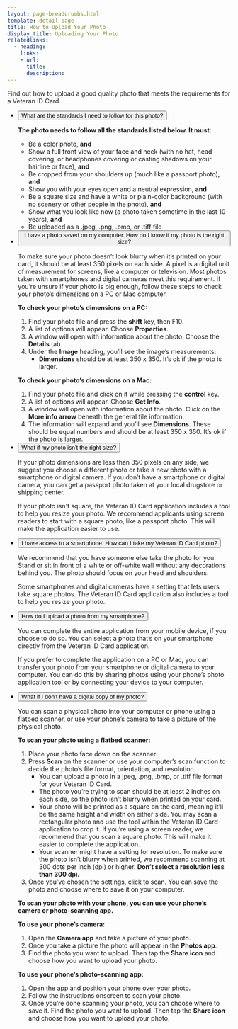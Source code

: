 ```yaml
---
layout: page-breadcrumbs.html
template: detail-page
title: How to Upload Your Photo
display_title: Uploading Your Photo
relatedlinks:
  - heading: 
    links:
    - url: 
      title: 
      description: 
---
```


<div class="va-introtext">

Find out how to upload a good quality photo that meets the requirements for a Veteran ID Card.

</div>

<div class="usa-accordion">
<ul class="usa-unstyled-list">
<li>
<button class="usa-button-unstyled usa-accordion-button" aria-controls="standards">What are the standards I need to follow for this photo?</button>
<div id="standards" class="usa-accordion-content">

<strong>The photo needs to follow all the standards listed below. It must:</strong>
<ul>
<li>Be a color photo, <strong>and</strong></li>
<li>Show a full front view of your face and neck (with no hat, head covering, or headphones covering or casting shadows on your hairline or face), <strong>and</strong></li>
<li>Be cropped from your shoulders up (much like a passport photo), <strong>and</strong></li>
<li>Show you with your eyes open and a neutral expression, <strong>and</strong></li>
<li>Be a square size and have a white or plain-color background (with no scenery or other people in the photo), <strong>and</strong></li>
<li>Show what you look like now (a photo taken sometime in the last 10 years), <strong>and</strong></li>
<li>Be uploaded as a .jpeg, .png, .bmp, or .tiff file</li>
</ul>

</div>
</li>
<li>
<button class="usa-button-unstyled usa-accordion-button" aria-controls="size">I have a photo saved on my computer. How do I know if my photo is the right size?</button>
<div id="size" class="usa-accordion-content">
 
To make sure your photo doesn’t look blurry when it’s printed on your card, it should be at least 350 pixels on each side. A pixel is a digital unit of measurement for screens, like a computer or television. Most photos taken with smartphones and digital cameras meet this requirement. 
If you’re unsure if your photo is big enough, follow these steps to check your photo’s dimensions on a PC or Mac computer. 

**To check your photo’s dimensions on a PC:**

1. Find your photo file and press the **shift** key, then F10. 
2. A list of options will appear. Choose **Properties**.
3. A window will open with information about the photo. Choose the **Details** tab.
4. Under the **Image** heading, you’ll see the image’s measurements:
   <ul>
   <li><strong>Dimensions</strong> should be at least 350 x 350. It’s ok if the photo is larger. </li>
   </ul>

**To check your photo’s dimensions on a Mac:**

1. Find your photo file and click on it while pressing the **control** key.
2. A list of options will appear. Choose **Get Info**.
3. A window will open with information about the photo. Click on the **More info arrow** beneath the general file information.
4. The information will expand and you’ll see **Dimensions**. These should be equal numbers and should be at least 350 x 350. It’s ok if the photo is larger. 

</div>
</li>
<li>
<button class="usa-button-unstyled usa-accordion-button" aria-controls="change-size">What if my photo isn’t the right size?</button>
<div id="change-size" class="usa-accordion-content">
 
If your photo dimensions are less than 350 pixels on any side, we suggest you choose a different photo or take a new photo with a smartphone or digital camera. If you don’t have a smartphone or digital camera, you can get a passport photo taken at your local drugstore or shipping center. 

If your photo isn't square, the Veteran ID Card application includes a tool to help you resize your photo. We recommend applicants using screen readers to start with a square photo, like a passport photo. This will make the application easier to use.  

</div>
</li>
<li>
<button class="usa-button-unstyled usa-accordion-button" aria-controls="access-smartphone">I have access to a smartphone. How can I take my Veteran ID Card photo?</button>
<div id="upload-smartphone" class="usa-accordion-content">

We recommend that you have someone else take the photo for you. Stand or sit in front of a white or off-white wall without any decorations behind you. The photo should focus on your head and shoulders. 

Some smartphones and digital cameras have a setting that lets users take square photos. The Veteran ID Card application also includes a tool to help you resize your photo. 

</div>
</li>
<li>
<button class="usa-button-unstyled usa-accordion-button" aria-controls="upload-smartphone">How do I upload a photo from my smartphone?</button>
<div id="upload-smartphone" class="usa-accordion-content">

You can complete the entire application from your mobile device, if you choose to do so. You can select a photo that’s on your smartphone directly from the Veteran ID Card application. 

If you prefer to complete the application on a PC or Mac, you can transfer your photo from your smartphone or digital camera to your computer. You can do this by sharing photos using your phone’s photo application tool or by connecting your device to your computer.  

</div>
</li>
<li>
<button class="usa-button-unstyled usa-accordion-button" aria-controls="upload-physical">What if I don’t have a digital copy of my photo?</button>
<div id="upload-physical" class="usa-accordion-content">

You can scan a physical photo into your computer or phone using a flatbed scanner, or use your phone’s camera to take a picture of the physical photo.

**To scan your photo using a flatbed scanner:**
1. Place your photo face down on the scanner.
2. Press <strong>Scan</strong> on the scanner or use your computer’s scan function to decide the photo’s file format, orientation, and resolution.  
   <ul>
   <li>You can upload a photo in a jpeg, .png, .bmp, or .tiff file format for your Veteran ID Card.</li>
   <li>The photo you’re trying to scan should be at least 2 inches on each side, so the photo isn’t blurry when printed on your card.</li>
   <li>Your photo will be printed as a square on the card, meaning it’ll be the same height and width on either side. You may scan a rectangular photo and use the tool within the Veteran ID Card application to crop it. If you’re using a screen reader, we recommend that you scan a square photo. This will make it easier to complete the application.</li>
   <li>Your scanner might have a setting for resolution. To make sure the photo isn’t blurry when printed, we recommend scanning at 300 dots per inch (dpi) or higher. <strong>Don’t select a resolution less than 300 dpi.</strong></li>
   </ul>
3. Once you’ve chosen the settings, click to scan. You can save the photo and choose where to save it on your computer. 

**To scan your photo with your phone, you can use your phone’s camera or photo-scanning app.**

**To use your phone’s camera:**
1. Open the **Camera app** and take a picture of your photo.
2. Once you take a picture the photo will appear in the **Photos app**.
3. Find the photo you want to upload. Then tap the **Share icon** and choose how you want to upload your photo. 

**To use your phone’s photo-scanning app:**
1. Open the app and position your phone over your photo. 
2. Follow the instructions onscreen to scan your photo. 
3. Once you’re done scanning your photo, you can choose where to save it. Find the photo you want to upload. Then tap the **Share icon** and choose how you want to upload your photo.   

</div>
</li>
</ul>
</div>

<script src="https://standards.usa.gov/assets/js/vendor/uswds.min.js" type="text/javascript"></script>
